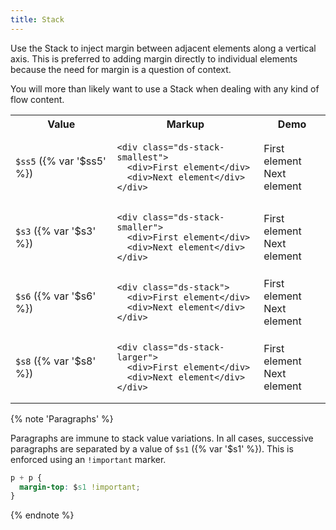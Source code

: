 ```yaml
---
title: Stack
---
```


Use the Stack to inject margin between adjacent elements along a vertical axis. This is preferred to adding margin directly to individual elements because the need for margin is a question of context.

You will more than likely want to use a Stack when dealing with any kind of flow content.

<table class="site-table">
  <tbody><tr>
    <th>Value</th>
    <th>Markup</th>
    <th>Demo</th>
  </tr>
  <tr>
    <td><code>$ss5</code> ({% var '$ss5' %})</td>
    <td>
<pre><code class="language-html">&lt;div class="ds-stack-smallest"&gt;
  &lt;div&gt;First element&lt;/div&gt;
  &lt;div&gt;Next element&lt;/div&gt;
&lt;/div&gt;
</code></pre>
  </td>
    <td class="ds-scope">
      <div class="ds-stack-smallest">
        <div class="site-box-dashed">First element</div>
        <div class="site-box-dashed">Next element</div>
      </div>
    </td>
  </tr>
  <tr>
    <td><code>$s3</code> ({% var '$s3' %})</td>
    <td>
<pre><code class="language-html">&lt;div class="ds-stack-smaller"&gt;
  &lt;div&gt;First element&lt;/div&gt;
  &lt;div&gt;Next element&lt;/div&gt;
&lt;/div&gt;
</code></pre>
  </td>
    <td class="ds-scope">
    <div class="ds-stack-smaller">
      <div class="site-box-dashed">First element</div>
      <div class="site-box-dashed">Next element</div>
    </div>
    </td>
  </tr>
  <tr>
    <td><code>$s6</code> ({% var '$s6' %})</td>
    <td>
<pre><code class="language-html">&lt;div class="ds-stack"&gt;
  &lt;div&gt;First element&lt;/div&gt;
  &lt;div&gt;Next element&lt;/div&gt;
&lt;/div&gt;
</code></pre>
  </td>
    <td class="ds-scope">
      <div class="ds-stack">
        <div class="site-box-dashed">First element</div>
        <div class="site-box-dashed">Next element</div>
      </div>
    </td>
  </tr>
  <tr>
    <td><code>$s8</code> ({% var '$s8' %})</td>
    <td>
<pre><code class="language-html">&lt;div class="ds-stack-larger"&gt;
  &lt;div&gt;First element&lt;/div&gt;
  &lt;div&gt;Next element&lt;/div&gt;
&lt;/div&gt;
</code></pre>
  </td>
    <td class="ds-scope">
      <div class="ds-stack-larger">
        <div class="site-box-dashed">First element</div>
        <div class="site-box-dashed">Next element</div>
      </div>
    </td>
  </tr>
</tbody>
</table>

{% note 'Paragraphs' %}

Paragraphs are immune to stack value variations. In all cases, successive paragraphs are separated by a value of `$s1` ({% var '$s1' %}). This is enforced using an `!important` marker.

```css
p + p {
  margin-top: $s1 !important;
}
```

{% endnote %}